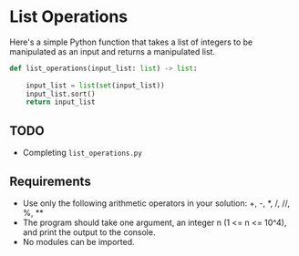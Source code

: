 # List Operations

Here's a simple Python function that takes a list of integers to be manipulated as an input and returns a  manipulated list.

```python
def list_operations(input_list: list) -> list:
    
    input_list = list(set(input_list))
    input_list.sort()
    return input_list
 ```

## TODO

- Completing `list_operations.py`

## Requirements

- Use only the following arithmetic operators in your solution: +, -, \*, /, //, %, \*\*
- The program should take one argument, an integer n (1 <= n <= 10^4), and print the output to the console.
- No modules can be imported.